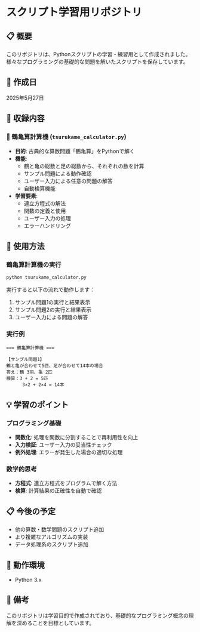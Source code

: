 # スクリプト学習用リポジトリ

## 📋 概要
このリポジトリは、Pythonスクリプトの学習・練習用として作成されました。  
様々なプログラミングの基礎的な問題を解いたスクリプトを保存しています。

## 📅 作成日
2025年5月27日

## 📂 収録内容

### 🐢 鶴亀算計算機 (`tsurukame_calculator.py`)
- **目的**: 古典的な算数問題「鶴亀算」をPythonで解く
- **機能**: 
  - 鶴と亀の総数と足の総数から、それぞれの数を計算
  - サンプル問題による動作確認
  - ユーザー入力による任意の問題の解答
  - 自動検算機能
- **学習要素**: 
  - 連立方程式の解法
  - 関数の定義と使用
  - ユーザー入力の処理
  - エラーハンドリング

## 🚀 使用方法

### 鶴亀算計算機の実行
```bash
python tsurukame_calculator.py
```

実行すると以下の流れで動作します：
1. サンプル問題1の実行と結果表示
2. サンプル問題2の実行と結果表示
3. ユーザー入力による問題の解答

### 実行例
```
=== 鶴亀算計算機 ===

【サンプル問題1】
鶴と亀が合わせて5匹、足が合わせて14本の場合
答え：鶴 3羽、亀 2匹
検算：3 + 2 = 5匹
      3×2 + 2×4 = 14本
```

## 💡 学習のポイント

### プログラミング基礎
- **関数化**: 処理を関数に分割することで再利用性を向上
- **入力検証**: ユーザー入力の妥当性チェック
- **例外処理**: エラーが発生した場合の適切な処理

### 数学的思考
- **方程式**: 連立方程式をプログラムで解く方法
- **検算**: 計算結果の正確性を自動で確認

## 📋 今後の予定
- 他の算数・数学問題のスクリプト追加
- より複雑なアルゴリズムの実装
- データ処理系のスクリプト追加

## 🔧 動作環境
- Python 3.x

## 📝 備考
このリポジトリは学習目的で作成されており、基礎的なプログラミング概念の理解を深めることを目標としています。
